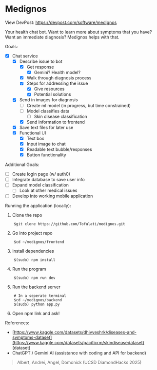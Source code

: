 # Medignos

View DevPost: https://devpost.com/software/medignos

Your health chat bot. Want to learn more about symptoms that you have? Want an immediate diagnosis? Medignos helps with that.

Goals:
- [x] Chat service
  - [x] Describe issue to bot
    - [x] Get response
      - [x] Gemini? Health model?
    - [x] Walk through diagnosis process
    - [x] Steps for addressing the issue
      - [x] Give resources
      - [x] Potential solutions
  - [x] Send in images for diagnosis
    - [ ] Create ml model (in progress, but time constrained)
    - [ ] Model classifies data
      - [ ] Skin disease classification
    - [x] Send information to frontend
  - [x] Save text files for later use
  - [x] Functional UI
    - [x] Text box
    - [x] Input image to chat
    - [x] Readable text bubble/responses
    - [x] Button functionality

Additional Goals:
- [ ] Create login page (w/ auth0)
- [ ] Integrate database to save user info
- [ ] Expand model classification
  - [ ] Look at other medical issues
- [ ] Develop into working mobile application

Running the application (locally):
1. Clone the repo
```
    $git clone https://github.com/Tofulati/medignos.git
```
2. Go into project repo
```
    $cd ~/medignos/frontend
```
3. Install dependencies
```
    $(sudo) npm install
```
4. Run the program
```
    $(sudo) npm run dev
```
5. Run the backend server
```
    # In a seperate terminal
    $cd ~/medignos/backend
    $(sudo) python app.py
```
6. Open npm link and ask!

References:
- [https://www.kaggle.com/datasets/dhivyeshrk/diseases-and-symptoms-dataset](https://www.kaggle.com/datasets/pacificrm/skindiseasedataset) (dataset)
- ChatGPT / Gemini AI (assistance with coding and API for backend)


> Albert, Andrei, Angel, Domonick (UCSD DiamondHacks 2025)
